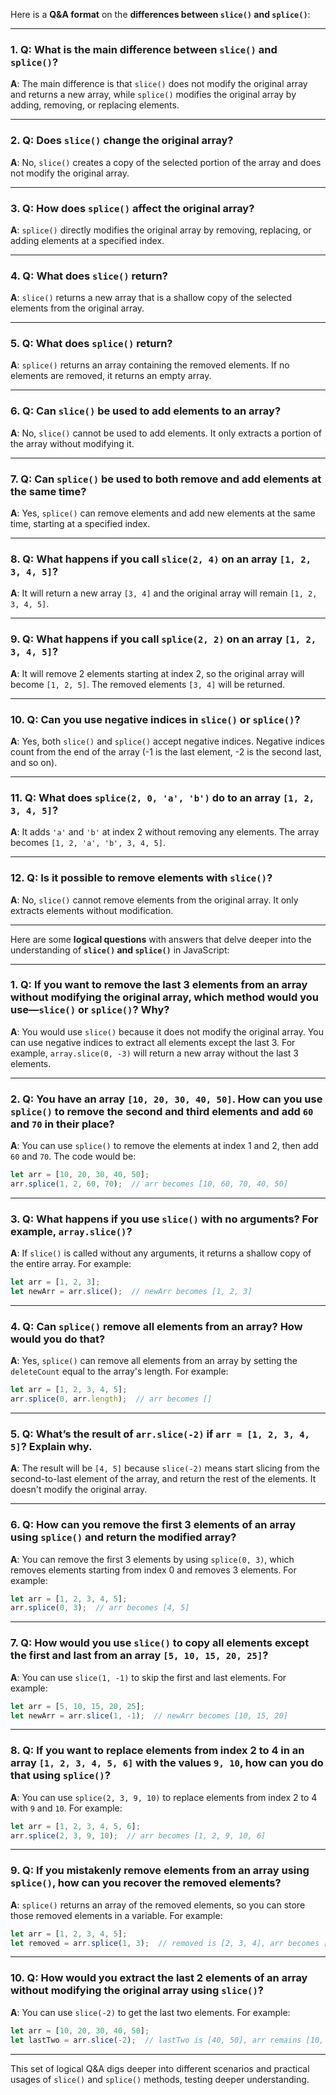 Here is a **Q&A format** on the **differences between `slice()` and `splice()`**:

---

### 1. **Q**: What is the main difference between `slice()` and `splice()`?
   **A**: The main difference is that `slice()` does not modify the original array and returns a new array, while `splice()` modifies the original array by adding, removing, or replacing elements.

---

### 2. **Q**: Does `slice()` change the original array?
   **A**: No, `slice()` creates a copy of the selected portion of the array and does not modify the original array.

---

### 3. **Q**: How does `splice()` affect the original array?
   **A**: `splice()` directly modifies the original array by removing, replacing, or adding elements at a specified index.

---

### 4. **Q**: What does `slice()` return?
   **A**: `slice()` returns a new array that is a shallow copy of the selected elements from the original array.

---

### 5. **Q**: What does `splice()` return?
   **A**: `splice()` returns an array containing the removed elements. If no elements are removed, it returns an empty array.

---

### 6. **Q**: Can `slice()` be used to add elements to an array?
   **A**: No, `slice()` cannot be used to add elements. It only extracts a portion of the array without modifying it.

---

### 7. **Q**: Can `splice()` be used to both remove and add elements at the same time?
   **A**: Yes, `splice()` can remove elements and add new elements at the same time, starting at a specified index.

---

### 8. **Q**: What happens if you call `slice(2, 4)` on an array `[1, 2, 3, 4, 5]`?
   **A**: It will return a new array `[3, 4]` and the original array will remain `[1, 2, 3, 4, 5]`.

---

### 9. **Q**: What happens if you call `splice(2, 2)` on an array `[1, 2, 3, 4, 5]`?
   **A**: It will remove 2 elements starting at index 2, so the original array will become `[1, 2, 5]`. The removed elements `[3, 4]` will be returned.

---

### 10. **Q**: Can you use negative indices in `slice()` or `splice()`?
   **A**: Yes, both `slice()` and `splice()` accept negative indices. Negative indices count from the end of the array (-1 is the last element, -2 is the second last, and so on).

---

### 11. **Q**: What does `splice(2, 0, 'a', 'b')` do to an array `[1, 2, 3, 4, 5]`?
   **A**: It adds `'a'` and `'b'` at index 2 without removing any elements. The array becomes `[1, 2, 'a', 'b', 3, 4, 5]`.

---

### 12. **Q**: Is it possible to remove elements with `slice()`?
   **A**: No, `slice()` cannot remove elements from the original array. It only extracts elements without modification.

---
Here are some **logical questions** with answers that delve deeper into the understanding of **`slice()` and `splice()`** in JavaScript:

---

### 1. **Q**: If you want to remove the last 3 elements from an array without modifying the original array, which method would you use—`slice()` or `splice()`? Why?
   **A**: You would use `slice()` because it does not modify the original array. You can use negative indices to extract all elements except the last 3. For example, `array.slice(0, -3)` will return a new array without the last 3 elements.

---

### 2. **Q**: You have an array `[10, 20, 30, 40, 50]`. How can you use `splice()` to remove the second and third elements and add `60` and `70` in their place?
   **A**: You can use `splice()` to remove the elements at index 1 and 2, then add `60` and `70`. The code would be:
   ```javascript
   let arr = [10, 20, 30, 40, 50];
   arr.splice(1, 2, 60, 70);  // arr becomes [10, 60, 70, 40, 50]
   ```

---

### 3. **Q**: What happens if you use `slice()` with no arguments? For example, `array.slice()`?
   **A**: If `slice()` is called without any arguments, it returns a shallow copy of the entire array. For example:
   ```javascript
   let arr = [1, 2, 3];
   let newArr = arr.slice();  // newArr becomes [1, 2, 3]
   ```

---

### 4. **Q**: Can `splice()` remove all elements from an array? How would you do that?
   **A**: Yes, `splice()` can remove all elements from an array by setting the `deleteCount` equal to the array's length. For example:
   ```javascript
   let arr = [1, 2, 3, 4, 5];
   arr.splice(0, arr.length);  // arr becomes []
   ```

---

### 5. **Q**: What’s the result of `arr.slice(-2)` if `arr = [1, 2, 3, 4, 5]`? Explain why.
   **A**: The result will be `[4, 5]` because `slice(-2)` means start slicing from the second-to-last element of the array, and return the rest of the elements. It doesn't modify the original array.

---

### 6. **Q**: How can you remove the first 3 elements of an array using `splice()` and return the modified array?
   **A**: You can remove the first 3 elements by using `splice(0, 3)`, which removes elements starting from index 0 and removes 3 elements. For example:
   ```javascript
   let arr = [1, 2, 3, 4, 5];
   arr.splice(0, 3);  // arr becomes [4, 5]
   ```

---

### 7. **Q**: How would you use `slice()` to copy all elements except the first and last from an array `[5, 10, 15, 20, 25]`?
   **A**: You can use `slice(1, -1)` to skip the first and last elements. For example:
   ```javascript
   let arr = [5, 10, 15, 20, 25];
   let newArr = arr.slice(1, -1);  // newArr becomes [10, 15, 20]
   ```

---

### 8. **Q**: If you want to replace elements from index 2 to 4 in an array `[1, 2, 3, 4, 5, 6]` with the values `9, 10`, how can you do that using `splice()`?
   **A**: You can use `splice(2, 3, 9, 10)` to replace elements from index 2 to 4 with `9` and `10`. For example:
   ```javascript
   let arr = [1, 2, 3, 4, 5, 6];
   arr.splice(2, 3, 9, 10);  // arr becomes [1, 2, 9, 10, 6]
   ```

---

### 9. **Q**: If you mistakenly remove elements from an array using `splice()`, how can you recover the removed elements?
   **A**: `splice()` returns an array of the removed elements, so you can store those removed elements in a variable. For example:
   ```javascript
   let arr = [1, 2, 3, 4, 5];
   let removed = arr.splice(1, 3);  // removed is [2, 3, 4], arr becomes [1, 5]
   ```

---

### 10. **Q**: How would you extract the last 2 elements of an array without modifying the original array using `slice()`?
   **A**: You can use `slice(-2)` to get the last two elements. For example:
   ```javascript
   let arr = [10, 20, 30, 40, 50];
   let lastTwo = arr.slice(-2);  // lastTwo is [40, 50], arr remains [10, 20, 30, 40, 50]
   ```

---

This set of logical Q&A digs deeper into different scenarios and practical usages of `slice()` and `splice()` methods, testing deeper understanding.